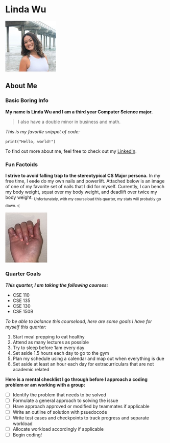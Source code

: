 # Linda Wu

![me](/photos/me.jpeg)

## About Me

### Basic Boring Info

**My name is Linda Wu and I am a third year Computer Science major.**
>I also have a double minor in business and math.

*This is my favorite snippet of code:*
```
print("Hello, world!")
```

To find out more about me, feel free to check out my [LinkedIn](https://www.linkedin.com/in/liindawu/).

### Fun Factoids

**I strive to avoid falling trap to the stereotypical CS Major persona.**
In my free time, I ~~code~~ do my own nails and powerlift. Attached below is an image of one of my favorite set of nails that I did for myself. Currently, I can bench my body weight, squat over my body weight, and deadlift over twice my body weight. <sub>Unfortunately, with my courseload this quarter, my stats will probably go down. :(</sub>

![nails](/photos/IMG_2513.jpeg)

### Quarter Goals

***This quarter, I am taking the following courses:***
- CSE 110
- CSE 135
- CSE 130
- CSE 150B

*To be able to balance this courseload, here are some goals I have for myself this quarter:*
1. Start meal prepping to eat healthy
2. Attend as many lectures as possible
3. Try to sleep before 1am every day
4. Set aside 1.5 hours each day to go to the gym
5. Plan my schedule using a calendar and map out when everything is due
6. Set aside at least an hour each day for extracurriculars that are not academic related

**Here is a mental checklist I go through before I approach a coding problem or am working with a group:**
- [ ] Identify the problem that needs to be solved
- [ ] Formulate a general approach to solving the issue
- [ ] Have approach approved or modified by teammates if applicable
- [ ] Write an outline of solution with psuedocode
- [ ] Write test cases and checkpoints to track progress and separate workload
- [ ] Allocate workload accordingly if applicable
- [ ] Begin coding!
